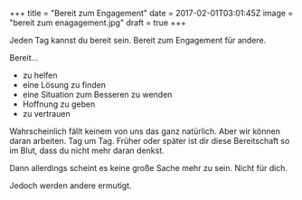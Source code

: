 +++
title = "Bereit zum Engagement"
date = 2017-02-01T03:01:45Z
image = "bereit zum enagagement.jpg"
draft = true
+++

Jeden Tag kannst du bereit sein. Bereit zum Engagement für andere.

Bereit…
- zu helfen
- eine Lösung zu finden
- eine Situation zum Besseren zu wenden
- Hoffnung zu geben
- zu vertrauen

Wahrscheinlich fällt keinem von uns das ganz natürlich. Aber wir können daran arbeiten. Tag um Tag. Früher oder später ist dir diese Bereitschaft so im Blut, dass du nicht mehr daran denkst.

Dann allerdings scheint es keine große Sache mehr zu sein. Nicht für dich.

Jedoch werden andere ermutigt.